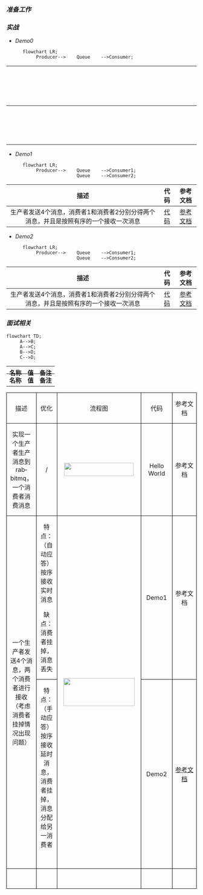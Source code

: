 ### *准备工作*


### *实战*
* *Demo0*
```mermaid
      flowchart LR;
           Producer-->    Queue    -->Consumer;
```
| <div style="width:2900px">描述</div>  | 代码      | 参考文档   |
|    :----:   |          :---: |  :---: |
| 实现一个生产者生产消息到rabbitmq，一个消费者消费消息       | [代码](https://github.com/zengjunhuai/Code/tree/master/MQProject/RabbitMQProject/Hellow%20World "悬停显示")  | [参考文档](https://www.yuque.com/yuqueyonghu7as8iq/ptfglx/tguuvso1rbti52by) |

* *Demo1*
```mermaid
      flowchart LR;
           Producer-->    Queue    -->Consumer1;
                          Queue    -->Consumer2;
```
| 描述  | 代码      | 参考文档   |
|    :----:   |          :---: |  :---: |
| 生产者发送4个消息，消费者1和消费者2分别分得两个消息，并且是按照有序的一个接收一次消息      | [代码](https://github.com/zengjunhuai/Code/tree/master/MQProject/RabbitMQProject/Demo1 "悬停显示")  | [参考文档](https://www.yuque.com/yuqueyonghu7as8iq/ptfglx/meu9rhvidncelqfc) |

* *Demo2*
```mermaid
      flowchart LR;
           Producer-->    Queue    -->Consumer1;
                          Queue    -->Consumer2;
```
| 描述  | 代码      | 参考文档   |
|    :----:   |          :---: |  :---: |
| 生产者发送4个消息，消费者1和消费者2分别分得两个消息，并且是按照有序的一个接收一次消息      | [代码](https://github.com/zengjunhuai/Code/tree/master/MQProject/RabbitMQProject/Demo1 "悬停显示")  | [参考文档](https://www.yuque.com/yuqueyonghu7as8iq/ptfglx/meu9rhvidncelqfc) |

### *面试相关*

```mermaid
flowchart TD;
     A-->B;
     A-->C;
     B-->D;
     C-->D;
```

<table width="">
    <thead style="display:inline-block; width: 100%; height: 20px">
        <tr>
            <th>名称</th>
            <th>值</th>
            <th>备注</th>
        </tr>
    </thead>
    <tbody style="width: 100%">
       <tr>
           <th>名称</th>
           <th>值</th>
           <th>备注</th>
       </tr>
    </tbody>
</table>


<table class=MsoTableGrid border=1 cellspacing=0 cellpadding=0
 style='border-collapse:collapse;border:none;mso-border-alt:solid windowtext .5pt;
 mso-yfti-tbllook:1184;mso-padding-alt:0cm 5.4pt 0cm 5.4pt'>
 <tr style='mso-yfti-irow:0;mso-yfti-firstrow:yes'>
  <td width=84 style='width:62.8pt;border:solid windowtext 1.0pt;mso-border-alt:
  solid windowtext .5pt;padding:0cm 5.4pt 0cm 5.4pt'>
  <p class=MsoNormal align=center style='text-align:center'>描述</p>
  </td>
  <td width=69 style='width:56.55pt;border:solid windowtext 1.0pt;border-left:
  none;mso-border-left-alt:solid windowtext .5pt;mso-border-alt:solid windowtext .5pt;
  padding:0cm 5.4pt 0cm 5.4pt'>
  <p class=MsoNormal align=center style='text-align:center'>优化</p>
  </td>
  <td width=274 style='width:217.4pt;border:solid windowtext 1.0pt;border-left:
  none;mso-border-left-alt:solid windowtext .5pt;mso-border-alt:solid windowtext .5pt;
  padding:0cm 5.4pt 0cm 5.4pt'>
  <p class=MsoNormal align=center style='text-align:center'>流程图</p>
  </td>
  <td width=114 style='width:95.25pt;border:solid windowtext 1.0pt;border-left:
  none;mso-border-left-alt:solid windowtext .5pt;mso-border-alt:solid windowtext .5pt;
  padding:0cm 5.4pt 0cm 5.4pt'>
  <p class=MsoNormal align=center style='text-align:center'>代码</p>
  </td>
  <td width=166 style='width:148.8pt;border:solid windowtext 1.0pt;border-left:
  none;mso-border-left-alt:solid windowtext .5pt;mso-border-alt:solid windowtext .5pt;
  padding:0cm 5.4pt 0cm 5.4pt'>
  <p class=MsoNormal align=center style='text-align:center'>参考文档</p>
  </td>
 </tr>
 <tr style='mso-yfti-irow:1'>
  <td width=84 style='width:62.8pt;border:solid windowtext 1.0pt;border-top:
  none;mso-border-top-alt:solid windowtext .5pt;mso-border-alt:solid windowtext .5pt;
  padding:0cm 5.4pt 0cm 5.4pt'>
  <p class=MsoNormal align=center style='text-align:center'>实现一个生产者生产消息到<span
  class=SpellE><span lang=EN-US>rabbitmq</span></span>，一个消费者消费消息</p>
  </td>
  <td width=69 style='width:56.55pt;border-top:none;border-left:none;
  border-bottom:solid windowtext 1.0pt;border-right:solid windowtext 1.0pt;
  mso-border-top-alt:solid windowtext .5pt;mso-border-left-alt:solid windowtext .5pt;
  mso-border-alt:solid windowtext .5pt;padding:0cm 5.4pt 0cm 5.4pt'>
  <p class=MsoNormal align=center style='text-align:center'><span lang=EN-US>/</span></p>
  </td>
  <td width=274 style='width:217.4pt;border-top:none;border-left:none;
  border-bottom:solid windowtext 1.0pt;border-right:solid windowtext 1.0pt;
  mso-border-top-alt:solid windowtext .5pt;mso-border-left-alt:solid windowtext .5pt;
  mso-border-alt:solid windowtext .5pt;padding:0cm 5.4pt 0cm 5.4pt'>
  <p class=MsoNormal align=center style='text-align:center'><span lang=EN-US><!--[if gte vml 1]><v:shapetype
   id="_x0000_t75" coordsize="21600,21600" o:spt="75" o:preferrelative="t"
   path="m@4@5l@4@11@9@11@9@5xe" filled="f" stroked="f">
   <v:stroke joinstyle="miter"/>
   <v:formulas>
    <v:f eqn="if lineDrawn pixelLineWidth 0"/>
    <v:f eqn="sum @0 1 0"/>
    <v:f eqn="sum 0 0 @1"/>
    <v:f eqn="prod @2 1 2"/>
    <v:f eqn="prod @3 21600 pixelWidth"/>
    <v:f eqn="prod @3 21600 pixelHeight"/>
    <v:f eqn="sum @0 0 1"/>
    <v:f eqn="prod @6 1 2"/>
    <v:f eqn="prod @7 21600 pixelWidth"/>
    <v:f eqn="sum @8 21600 0"/>
    <v:f eqn="prod @7 21600 pixelHeight"/>
    <v:f eqn="sum @10 21600 0"/>
   </v:formulas>
   <v:path o:extrusionok="f" gradientshapeok="t" o:connecttype="rect"/>
   <o:lock v:ext="edit" aspectratio="t"/>
  </v:shapetype><v:shape id="_x0000_i1025" type="#_x0000_t75" style='width:138pt;
   height:26.25pt' o:ole="">
   <v:imagedata src="static.test.files/image001.emz" o:title=""/>
  </v:shape><![endif]--><![if !vml]><img width=184 height=35
  src="static.test.files/image002.png" v:shapes="_x0000_i1025"><![endif]><!--[if gte mso 9]><xml>
   <o:OLEObject Type="Embed" ProgID="Visio.Drawing.15" ShapeID="_x0000_i1025"
    DrawAspect="Content" ObjectID="_1747221669">
   </o:OLEObject>
  </xml><![endif]--></span></p>
  </td>
  <td width=114 style='width:95.25pt;border-top:none;border-left:none;
  border-bottom:solid windowtext 1.0pt;border-right:solid windowtext 1.0pt;
  mso-border-top-alt:solid windowtext .5pt;mso-border-left-alt:solid windowtext .5pt;
  mso-border-alt:solid windowtext .5pt;padding:0cm 5.4pt 0cm 5.4pt'>
  <p class=MsoNormal align=center style='text-align:center'><span lang=EN-US>Hello
  World</span></p>
  </td>
  <td width=166 style='width:148.8pt;border-top:none;border-left:none;
  border-bottom:solid windowtext 1.0pt;border-right:solid windowtext 1.0pt;
  mso-border-top-alt:solid windowtext .5pt;mso-border-left-alt:solid windowtext .5pt;
  mso-border-alt:solid windowtext .5pt;padding:0cm 5.4pt 0cm 5.4pt'>
  <p class=MsoNormal align=center style='text-align:center'>参考文档</p>
  </td>
 </tr>
 <tr style='mso-yfti-irow:2'>
  <td width=84 rowspan=2 style='width:62.8pt;border:solid windowtext 1.0pt;
  border-top:none;mso-border-top-alt:solid windowtext .5pt;mso-border-alt:solid windowtext .5pt;
  padding:0cm 5.4pt 0cm 5.4pt'>
  <p class=MsoNormal align=center style='text-align:center'>一个生产者发送<span
  lang=EN-US>4</span>个消息，两个消费者进行接收（考虑消费者挂掉情况出现问题）</p>
  </td>
  <td width=69 style='width:56.55pt;border-top:none;border-left:none;
  border-bottom:solid windowtext 1.0pt;border-right:solid windowtext 1.0pt;
  mso-border-top-alt:solid windowtext .5pt;mso-border-left-alt:solid windowtext .5pt;
  mso-border-alt:solid windowtext .5pt;padding:0cm 5.4pt 0cm 5.4pt'>
  <p class=MsoNormal align=center style='text-align:center'>特点：（自动应答）按序接收实时消息</p>
  <p class=MsoNormal align=center style='text-align:center'>缺点：消费者挂掉，消息丢失</p>
  </td>
  <td width=274 rowspan=2 style='width:217.4pt;border-top:none;border-left:
  none;border-bottom:solid windowtext 1.0pt;border-right:solid windowtext 1.0pt;
  mso-border-top-alt:solid windowtext .5pt;mso-border-left-alt:solid windowtext .5pt;
  mso-border-alt:solid windowtext .5pt;padding:0cm 5.4pt 0cm 5.4pt'>
  <p class=MsoNormal align=center style='text-align:center'><span lang=EN-US><!--[if gte vml 1]><v:shape
   id="_x0000_i1026" type="#_x0000_t75" style='width:141.75pt;height:55.5pt'
   o:ole="">
   <v:imagedata src="test.files/image003.emz" o:title=""/>
  </v:shape><![endif]--><![if !vml]><img width=189 height=74
  src="test.files/image004.png" v:shapes="_x0000_i1026"><![endif]><!--[if gte mso 9]><xml>
   <o:OLEObject Type="Embed" ProgID="Visio.Drawing.15" ShapeID="_x0000_i1026"
    DrawAspect="Content" ObjectID="_1747221670">
   </o:OLEObject>
  </xml><![endif]--></span></p>
  </td>
  <td width=114 style='width:95.25pt;border-top:none;border-left:none;
  border-bottom:solid windowtext 1.0pt;border-right:solid windowtext 1.0pt;
  mso-border-top-alt:solid windowtext .5pt;mso-border-left-alt:solid windowtext .5pt;
  mso-border-alt:solid windowtext .5pt;padding:0cm 5.4pt 0cm 5.4pt'>
  <p class=MsoNormal align=center style='text-align:center'><span lang=EN-US>Demo1</span></p>
  </td>
  <td width=166 style='width:148.8pt;border-top:none;border-left:none;
  border-bottom:solid windowtext 1.0pt;border-right:solid windowtext 1.0pt;
  mso-border-top-alt:solid windowtext .5pt;mso-border-left-alt:solid windowtext .5pt;
  mso-border-alt:solid windowtext .5pt;padding:0cm 5.4pt 0cm 5.4pt'>
  <p class=MsoNormal align=center style='text-align:center'>参考文档</p>
  </td>
 </tr>
 <tr style='mso-yfti-irow:3'>
  <td width=69 style='width:56.55pt;border-top:none;border-left:none;
  border-bottom:solid windowtext 1.0pt;border-right:solid windowtext 1.0pt;
  mso-border-top-alt:solid windowtext .5pt;mso-border-left-alt:solid windowtext .5pt;
  mso-border-alt:solid windowtext .5pt;padding:0cm 5.4pt 0cm 5.4pt'>
  <p class=MsoNormal align=center style='text-align:center'>特点：（手动应答）按序接收延时消息，消费者挂掉，消息分配给另一消费者</p>
  <p class=MsoNormal align=center style='text-align:center'><span lang=EN-US><o:p>&nbsp;</o:p></span></p>
  </td>
  <td width=114 style='width:95.25pt;border-top:none;border-left:none;
  border-bottom:solid windowtext 1.0pt;border-right:solid windowtext 1.0pt;
  mso-border-top-alt:solid windowtext .5pt;mso-border-left-alt:solid windowtext .5pt;
  mso-border-alt:solid windowtext .5pt;padding:0cm 5.4pt 0cm 5.4pt'>
  <p class=MsoNormal align=center style='text-align:center'><span lang=EN-US>Demo2</span></p>
  </td>
  <td width=166 style='width:148.8pt;border-top:none;border-left:none;
  border-bottom:solid windowtext 1.0pt;border-right:solid windowtext 1.0pt;
  mso-border-top-alt:solid windowtext .5pt;mso-border-left-alt:solid windowtext .5pt;
  mso-border-alt:solid windowtext .5pt;padding:0cm 5.4pt 0cm 5.4pt'>
  <p class=MsoNormal align=center style='text-align:center'><span lang=EN-US><a
  href="https://www.yuque.com/yuqueyonghu7as8iq/ptfglx/yytzes8tb7487cvz"><span
  lang=EN-US><span lang=EN-US>参考文档</span></span></a></span></p>
  </td>
 </tr>
 <tr style='mso-yfti-irow:4;mso-yfti-lastrow:yes'>
  <td width=84 style='width:62.8pt;border:solid windowtext 1.0pt;border-top:
  none;mso-border-top-alt:solid windowtext .5pt;mso-border-alt:solid windowtext .5pt;
  padding:0cm 5.4pt 0cm 5.4pt'>
  <p class=MsoNormal align=center style='text-align:center'><span lang=EN-US><o:p>&nbsp;</o:p></span></p>
  </td>
  <td width=69 style='width:56.55pt;border-top:none;border-left:none;
  border-bottom:solid windowtext 1.0pt;border-right:solid windowtext 1.0pt;
  mso-border-top-alt:solid windowtext .5pt;mso-border-left-alt:solid windowtext .5pt;
  mso-border-alt:solid windowtext .5pt;padding:0cm 5.4pt 0cm 5.4pt'>
  <p class=MsoNormal align=center style='text-align:center'><span lang=EN-US><o:p>&nbsp;</o:p></span></p>
  </td>
  <td width=274 style='width:217.4pt;border-top:none;border-left:none;
  border-bottom:solid windowtext 1.0pt;border-right:solid windowtext 1.0pt;
  mso-border-top-alt:solid windowtext .5pt;mso-border-left-alt:solid windowtext .5pt;
  mso-border-alt:solid windowtext .5pt;padding:0cm 5.4pt 0cm 5.4pt'>
  <p class=MsoNormal align=center style='text-align:center'><span lang=EN-US><o:p>&nbsp;</o:p></span></p>
  </td>
  <td width=114 style='width:95.25pt;border-top:none;border-left:none;
  border-bottom:solid windowtext 1.0pt;border-right:solid windowtext 1.0pt;
  mso-border-top-alt:solid windowtext .5pt;mso-border-left-alt:solid windowtext .5pt;
  mso-border-alt:solid windowtext .5pt;padding:0cm 5.4pt 0cm 5.4pt'>
  <p class=MsoNormal align=center style='text-align:center'><span lang=EN-US><o:p>&nbsp;</o:p></span></p>
  </td>
  <td width=166 style='width:148.8pt;border-top:none;border-left:none;
  border-bottom:solid windowtext 1.0pt;border-right:solid windowtext 1.0pt;
  mso-border-top-alt:solid windowtext .5pt;mso-border-left-alt:solid windowtext .5pt;
  mso-border-alt:solid windowtext .5pt;padding:0cm 5.4pt 0cm 5.4pt'>
  <p class=MsoNormal align=center style='text-align:center'><span lang=EN-US><o:p>&nbsp;</o:p></span></p>
  </td>
 </tr>
</table>




